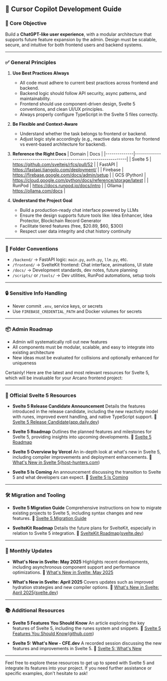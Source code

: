 ## 🧠 Cursor Copilot Development Guide

### 🎯 Core Objective
Build a **ChatGPT-like user experience**, with a modular architecture that supports future feature expansion by the admin. Design must be scalable, secure, and intuitive for both frontend users and backend systems.

---

### ✅ General Principles

1. **Use Best Practices Always**
   - All code must adhere to current best practices across frontend and backend.
   - Backend logic should follow API security, async patterns, and maintainability.
   - Frontend should use component-driven design, Svelte 5 conventions, and clean UI/UX principles.
   - Always properly configure TypeScript in the Svelte 5 files correctly.

2. **Be Flexible and Context-Aware**
   - Understand whether the task belongs to frontend or backend.
   - Adjust logic style accordingly (e.g., reactive data stores for frontend vs event-based architecture for backend).

3. **Reference the Right Docs**
   | Domain       | Docs                                                                 |
   |--------------|----------------------------------------------------------------------|
   | Svelte 5     | https://github.com/sveltejs/rfcs/pull/52                            |
   | FastAPI      | https://fastapi.tiangolo.com/deployment/                            |
   | Firebase     | https://firebase.google.com/docs/admin/setup                         |
   | GCS (Python) | https://cloud.google.com/python/docs/reference/storage/latest       |
   | RunPod       | https://docs.runpod.io/docs/intro                                    |
   | Ollama       | https://ollama.com/docs                                              |

4. **Understand the Project Goal**
   - Build a production-ready chat interface powered by LLMs
   - Ensure the design supports future tools like: Idea Enhancer, Idea Protector, Blockchain Record Generator
   - Facilitate tiered features (free, $20.89, $60, $300)
   - Respect user data integrity and chat history continuity

---

### 🧱 Folder Conventions

- `/backend/` → FastAPI logic: `main.py`, `auth.py`, `llm.py`, etc.
- `/frontend/` → SvelteKit frontend: Chat interface, animations, UI state
- `/docs/` → Development standards, dev notes, future planning
- `/scripts/` or `/tools/` → Dev utilities, RunPod automations, setup tools

---

### 🔒 Sensitive Info Handling
- Never commit `.env`, service keys, or secrets
- Use `FIREBASE_CREDENTIAL_PATH` and Docker volumes for secrets

---

### 📦 Admin Roadmap
- Admin will systematically roll out new features
- All components must be modular, scalable, and easy to integrate into existing architecture
- New ideas must be evaluated for collisions and optionally enhanced for uniqueness

Certainly! Here are the latest and most relevant resources for Svelte 5, which will be invaluable for your Arcano frontend project:

---

### 📘 Official Svelte 5 Resources

* **Svelte 5 Release Candidate Announcement**
  Details the features introduced in the release candidate, including the new reactivity model with runes, improved event handling, and native TypeScript support.
  🔗 [Svelte 5 Release Candidate](https://svelte.dev/blog/svelte-5-release-candidate)([app.daily.dev][1])

* **Svelte 5 Roadmap**
  Outlines the planned features and milestones for Svelte 5, providing insights into upcoming developments.
  🔗 [Svelte 5 Roadmap](https://github.com/sveltejs/svelte/projects/5)

* **Svelte 5 Overview by Vercel**
  An in-depth look at what's new in Svelte 5, including compiler improvements and deployment enhancements.
  🔗 [What's New in Svelte 5](https://vercel.com/blog/whats-new-in-svelte-5)([host-hunters.com][2])

* **Svelte 5 Is Coming**
  An announcement discussing the transition to Svelte 5 and what developers can expect.
  🔗 [Svelte 5 Is Coming](https://sveltekit.io/blog/svelte-5)

---

### 🛠️ Migration and Tooling

* **Svelte 5 Migration Guide**
  Comprehensive instructions on how to migrate existing projects to Svelte 5, including syntax changes and new features.
  🔗 [Svelte 5 Migration Guide](https://svelte.dev/blog/svelte-5-migration-guide)

* **SvelteKit Roadmap**
  Details the future plans for SvelteKit, especially in relation to Svelte 5 integration.
  🔗 [SvelteKit Roadmap](https://sveltekit.io/blog/sveltekit-roadmap)([svelte.dev][3])

---

### 📰 Monthly Updates

* **What's New in Svelte: May 2025**
  Highlights recent developments, including asynchronous component support and performance optimizations.
  🔗 [What's New in Svelte: May 2025](https://svelte.dev/blog/whats-new-in-svelte-may-2025)

* **What's New in Svelte: April 2025**
  Covers updates such as improved hydration strategies and new compiler options.
  🔗 [What's New in Svelte: April 2025](https://svelte.dev/blog/whats-new-in-svelte-april-2025)([svelte.dev][4])

---

### 📚 Additional Resources

* **Svelte 5 Features You Should Know**
  An article exploring the key features of Svelte 5, including the runes system and snippets.
  🔗 [Svelte 5 Features You Should Know](https://www.manuelsanchezdev.com/blog/svelte-5-features-you-should-know)([github.com][5])

* **Svelte 5: What's New - CFE.dev**
  A recorded session discussing the new features and improvements in Svelte 5.
  🔗 [Svelte 5: What's New](https://cfe.dev/sessions/jamdev2024-whats-new-svelte-5/)

---

Feel free to explore these resources to get up to speed with Svelte 5 and integrate its features into your project. If you need further assistance or specific examples, don't hesitate to ask!

[1]: https://app.daily.dev/posts/svelte-5-release-candidate-p5svcidxx?utm_source=chatgpt.com "Svelte 5 Release Candidate - daily.dev"
[2]: https://host-hunters.com/threads/vercel-whats-new-in-svelte-5.2980/?utm_source=chatgpt.com "[VERCEL] What's new in Svelte 5 | Host Hunters Community"
[3]: https://svelte.dev/blog/svelte-5-is-alive?utm_source=chatgpt.com "Svelte 5 is alive"
[4]: https://svelte.dev/blog/whats-new-in-svelte-august-2024?utm_source=chatgpt.com "What’s new in Svelte: August 2024"
[5]: https://github.com/MarcoBasileDev/Svelte5?utm_source=chatgpt.com "GitHub - MarcoBasileDev/Svelte5: Svelte 5 has recently been released ..."
